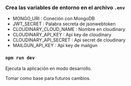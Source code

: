 ### Crea las variables de entorno en el archivo `.env`

* MONGO_URI : Coneción con MongoDB
* JWT_SECRET : Palabra secreta de jsonwebtoken
* CLOUDINARY_CLOUD_NAME : Nombre en cloudinary
* CLOUDINARY_API_KEY : Api key de cloudinary
* CLOUDINARY_API_SECRET : Api secret de cloudinary
* MAILGUN_API_KEY : Api key de mailgun

### `npm run dev`

Ejecuta la aplicación en modo desarrollo.

Tomar como base para futuros cambios.
